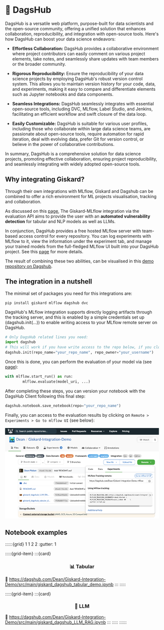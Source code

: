 # 🐶 DagsHub
DagsHub is a versatile web platform, purpose-built for data scientists and the open-source community, offering a unified solution that enhances collaboration, reproducibility, and integration with open-source tools. Here's how DagsHub can boost your data science endeavors:

- **Effortless Collaboration:** DagsHub provides a collaborative environment where project contributors can easily comment on various project elements, take notes, and seamlessly share updates with team members or the broader community.

- **Rigorous Reproducibility:** Ensure the reproducibility of your data science projects by employing DagsHub's robust version control system. This allows you to maintain version history for your code, data, and experiments, making it easy to compare and differentiate elements such as Jupyter notebooks and data components.

- **Seamless Integrations:** DagsHub seamlessly integrates with essential open-source tools, including DVC, MLflow, Label Studio, and Jenkins, facilitating an efficient workflow and swift closure of the data loop.

- **Easily Customizable:** DagsHub is suitable for various user profiles, including those who collaborate within large data science teams, are passionate about open-source tools, require automation for rapid iteration, deal with evolving data, prefer Git for version control, or believe in the power of collaborative contributions.

In summary, DagsHub is a comprehensive solution for data science projects, promoting effective collaboration, ensuring project reproducibility, and seamlessly integrating with widely adopted open-source tools. 

## Why integrating Giskard?
Through their own integrations with MLflow, Giskard and Dagshub can be combined to offer a rich environment for ML projects visualisation, tracking and collaboration.

As discussed on this [page](https://docs.giskard.ai/en/latest/integrations/mlflow/index.html), The Giskard-MLflow integration via the evaluation API aims to provide the user with an **automated vulnerability detection** for tabular and NLP models as well as LLMs.

In conjunction, DagsHub provides a free hosted MLflow server with team-based access control for every repository. You can log experiments with MLflow to it, view the information under the experiment tab, and manage your trained models from the full-fledged MLflow UI built into your DagsHub project. See this [page](https://dagshub.com/docs/integration_guide/mlflow_tracking/) for more details.

The result of combining these two abilities, can be visualised in this [demo repository on Dagshub](https://dagshub.com/Dean/Giskard-Integration-Demo).


## The integration in a nutshell
The minimal set of packages you need for this integrations are:
```shell
pip install giskard mlflow dagshub dvc
```
DagsHub's MLflow integration supports directly logging artifacts through the tracking server, and this is enabled by a simple credentials set up (dagshub.init(...)) to enable writing access to your MLflow remote server on DagsHub.
```python
# Only DagsHub related lines you need:
import dagshub 
# This will work if you have write access to the repo below, if you cloned it, please change the repo_owner to your user name
dagshub.init(repo_name="your_repo_name", repo_owner="your_username")
```
Once this is done, you can perform the evaluation of your model via (see [page](https://docs.giskard.ai/en/latest/integrations/mlflow/index.html)):
```python
with mlflow.start_run() as run:
        mlflow.evaluate(model_uri, ...)
```
After completing these steps, you can version your notebook with the DagsHub Client following this final step:
```python
dagshub.notebook.save_notebook(repo="your_repo_name")
```
Finally, you can access to the evaluation results by clicking on `Remote > Experiments > Go to mlflow UI` (see below):
<br><br>
![dagshub](../../assets/integrations/dagshub/dagshub.png)

## Notebook examples
::::::{grid} 1 1 2 2
:gutter: 1

:::::{grid-item}
:::{card} <br><h3><center>📊 Tabular</center></h3>
:link: https://dagshub.com/Dean/Giskard-Integration-Demo/src/main/giskard_dagshub_tabular_demo.ipynb
:::
:::::

:::::{grid-item}
:::{card} <br><h3><center>📝 LLM</center></h3>
:link: https://dagshub.com/Dean/Giskard-Integration-Demo/src/main/giskard_dagshub_LLM_RAG.ipynb
:::
:::::
::::::